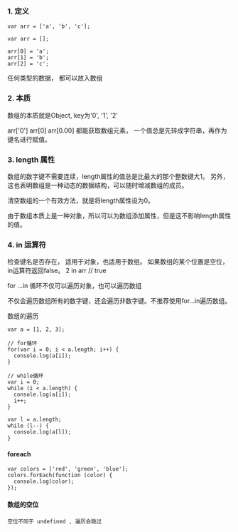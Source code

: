 ### 1. 定义

    var arr = ['a', 'b', 'c'];

    var arr = [];

    arr[0] = 'a';
    arr[1] = 'b';
    arr[2] = 'c';

任何类型的数据， 都可以放入数组


### 2. 本质

数组的本质就是Object, key为'0', '1', '2'

arr['0'] arr[0] arr[0.00]   都能获取数组元素， 一个值总是先转成字符串，再作为键名进行赋值。

### 3. length 属性

数组的数字键不需要连续，length属性的值总是比最大的那个整数键大1。
另外，这也表明数组是一种动态的数据结构，可以随时增减数组的成员。

清空数组的一个有效方法，就是将length属性设为0。

由于数组本质上是一种对象，所以可以为数组添加属性，但是这不影响length属性的值。

### 4. in 运算符

检查键名是否存在， 适用于对象，也适用于数组。 如果数组的某个位置是空位，in运算符返回false。
2 in arr    // true

for ...in 循环不仅可以遍历对象，也可以遍历数组

不仅会遍历数组所有的数字键，还会遍历非数字键。不推荐使用for...in遍历数组。

数组的遍历

    var a = [1, 2, 3];

    // for循环
    for(var i = 0; i < a.length; i++) {
      console.log(a[i]);
    }
    
    // while循环
    var i = 0;
    while (i < a.length) {
      console.log(a[i]);
      i++;
    }
    
    var l = a.length;
    while (l--) {
      console.log(a[l]);
    }

#### foreach
    
    var colors = ['red', 'green', 'blue'];
    colors.forEach(function (color) {
      console.log(color);
    });

#### 数组的空位
    空位不同于 undefined , 遍历会跳过